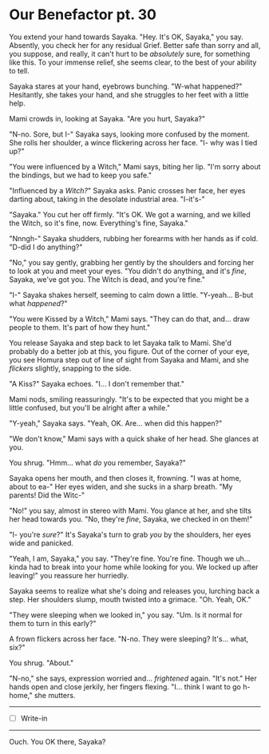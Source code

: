 # Our Benefactor pt. 30

You extend your hand towards Sayaka. "Hey. It's OK, Sayaka," you say. Absently, you check her for any residual Grief. Better safe than sorry and all, you suppose, and really, it can't hurt to be *absolutely* sure, for something like this. To your immense relief, she seems clear, to the best of your ability to tell.

Sayaka stares at your hand, eyebrows bunching. "W-what happened?" Hesitantly, she takes your hand, and she struggles to her feet with a little help.

Mami crowds in, looking at Sayaka. "Are you hurt, Sayaka?"

"N-no. Sore, but I-" Sayaka says, looking more confused by the moment. She rolls her shoulder, a wince flickering across her face. "I- why was I tied up?"

"You were influenced by a Witch," Mami says, biting her lip. "I'm sorry about the bindings, but we had to keep you safe."

"Influenced by a *Witch?*" Sayaka asks. Panic crosses her face, her eyes darting about, taking in the desolate industrial area. "I-it's-"

"Sayaka." You cut her off firmly. "It's OK. We got a warning, and we killed the Witch, so it's fine, now. Everything's fine, Sayaka."

"Nnngh-" Sayaka shudders, rubbing her forearms with her hands as if cold. "D-did I do anything?"

"No," you say gently, grabbing her gently by the shoulders and forcing her to look at you and meet your eyes. "You didn't do anything, and it's *fine*, Sayaka, we've got you. The Witch is dead, and you're fine."

"I-" Sayaka shakes herself, seeming to calm down a little. "Y-yeah... B-but what *happened*?"

"You were Kissed by a Witch," Mami says. "They can do that, and... draw people to them. It's part of how they hunt."

You release Sayaka and step back to let Sayaka talk to Mami. She'd probably do a better job at this, you figure. Out of the corner of your eye, you see Homura step out of line of sight from Sayaka and Mami, and she *flickers* slightly, snapping to the side.

"A Kiss?" Sayaka echoes. "I... I don't remember that."

Mami nods, smiling reassuringly. "It's to be expected that you might be a little confused, but you'll be alright after a while."

"Y-yeah," Sayaka says. "Yeah, OK. Are... when did this happen?"

"We don't know," Mami says with a quick shake of her head. She glances at you.

You shrug. "Hmm... what *do* you remember, Sayaka?"

Sayaka opens her mouth, and then closes it, frowning. "I was at home, about to ea-" Her eyes widen, and she sucks in a sharp breath. "My parents! Did the Witc-"

"No!" you say, almost in stereo with Mami. You glance at her, and she tilts her head towards you. "No, they're *fine*, Sayaka, we checked in on them!"

"I- you're *sure*?" It's Sayaka's turn to grab *you* by the shoulders, her eyes wide and panicked.

"Yeah, I am, Sayaka," you say. "They're fine. You're fine. Though we uh... kinda had to break into your home while looking for you. We locked up after leaving!" you reassure her hurriedly.

Sayaka seems to realize what she's doing and releases you, lurching back a step. Her shoulders slump, mouth twisted into a grimace. "Oh. Yeah, OK."

"They were sleeping when we looked in," you say. "Um. Is it normal for them to turn in this early?"

A frown flickers across her face. "N-no. They were sleeping? It's... what, six?"

You shrug. "About."

"N-no," she says, expression worried and... *frightened* again. "It's not." Her hands open and close jerkily, her fingers flexing. "I... think I want to go h-home," she mutters.

---

- [ ] Write-in

---

Ouch. You OK there, Sayaka?
